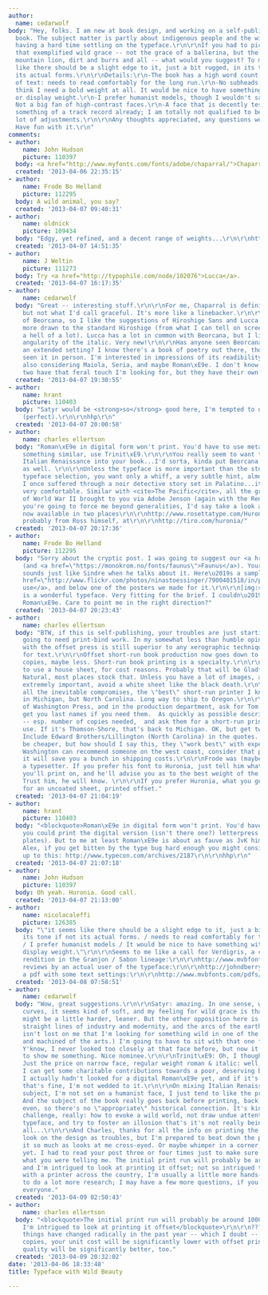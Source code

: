 ```yaml
---
author:
  name: cedarwolf
body: "Hey, folks. I am new at book design, and working on a self-published nonfiction
  book. The subject matter is partly about indigenous people and the wild, and I'm
  having a hard time settling on the typeface.\r\n\r\nIf you had to pick a bookface
  that exemplified wild grace -- not the grace of a ballerina, but the grace of a
  mountain lion, dirt and burrs and all -- what would you suggest? To me, it seems
  like there should be a slight edge to it, just a bit rugged, in its tone if not
  its actual forms.\r\n\r\nDetails:\r\n-The book has a high word count, long stretches
  of text: needs to read comfortably for the long run.\r\n-No subheads. I don't really
  think I need a bold weight at all. It would be nice to have something with a light
  or display weight.\r\n-I prefer humanist models, though I wouldn't say that's absolute.
  Not a big fan of high-contrast faces.\r\n-A face that is decently tested, and has
  something of a track record already; I am totally not qualified to be making a whole
  lot of adjustments.\r\n\r\nAny thoughts appreciated, any questions welcomed.\r\n\r\nThanks!
  Have fun with it.\r\n"
comments:
- author:
    name: John Hudson
    picture: 110397
  body: <a href="http://www.myfonts.com/fonts/adobe/chaparral/">Chaparral</a>?
  created: '2013-04-06 22:35:15'
- author:
    name: Frode Bo Helland
    picture: 112295
  body: A wild animal, you say?
  created: '2013-04-07 09:40:31'
- author:
    name: oldnick
    picture: 109434
  body: "Edgy, yet refined, and a decent range of weights...\r\n\r\nhttp://www.myfonts.com/fonts/arthurbaker/hiroshige-sans/"
  created: '2013-04-07 14:51:35'
- author:
    name: J Weltin
    picture: 111273
  body: Try <a href="http://typophile.com/node/102076">Lucca</a>.
  created: '2013-04-07 16:17:35'
- author:
    name: cedarwolf
  body: "Great -- interesting stuff.\r\n\r\nFor me, Chaparral is definitely powerful,
    but not what I'd call graceful. It's more like a linebacker.\r\n\r\nI'd been thinking
    of Beorcana, so I like the suggestions of Hiroshige Sans and Lucca. I might be
    more drawn to the standard Hiroshige (from what I can tell on screen, which isn't
    a hell of a lot). Lucca has a lot in common with Beorcana, but I like the greater
    angularity of the italic. Very new!\r\n\r\nHas anyone seen Beorcana on paper in
    an extended setting? I know there's a book of poetry out there, though I haven't
    seen it in person. I'm interested in impressions of its readibility.\r\n\r\nI'm
    also considering Maiola, Seria, and maybe Roman\xE9e. I don't know if the last
    two have that feral touch I'm looking for, but they have their own grace."
  created: '2013-04-07 19:30:55'
- author:
    name: hrant
    picture: 110403
  body: "Satyr would be <strong>so</strong> good here, I'm tempted to use the P-word
    (perfect).\r\n\r\nhhp\r\n"
  created: '2013-04-07 20:00:58'
- author:
    name: charles ellertson
  body: "Roman\xE9e in digital form won't print. You'd have to use metal. If you want
    something similar, use Trinit\xE9.\r\n\r\nYou really seem to want to bring the
    Italian Renaissance into your book...I'd sorta, kinda put Beorcana in that category
    as well. \r\n\r\nUnless the typeface is more important than the story, with the
    typeface selection, you want only a whiff, a very subtle hint, almost unnoticed.
    I once suffered through a noir detective story set in Palatino...it was never
    very comfortable. Similar with <cite>The Pacific</cite>, all the gritty ugliness
    of World War II brought to you via Adobe Jenson (again with the Renaissance).\r\n\r\nIf
    you're going to force me beyond generalities, I'd say take a look at Huronia,
    now available in two places\r\n\r\nhttp://www.rosettatype.com/Huronia\r\n\r\nor
    probably from Ross himself, at\r\n\r\nhttp://tiro.com/huronia/"
  created: '2013-04-07 20:17:36'
- author:
    name: Frode Bo Helland
    picture: 112295
  body: "Sorry about the cryptic post. I was going to suggest our <a href=\"http://monokrom.no/fonts/satyr\">Satyr</a>
    (and <a href=\"https://monokrom.no/fonts/faunus\">Faunus</a>). Your description
    sounds just like Sindre when he talks about it. Here\u2019s a sample of it <a
    href=\"http://www.flickr.com/photos/ninastoessinger/7900401518/in/photostream/\">in
    use</a>, and below one of the posters we made for it.\r\n\r\n[img:sites/default/files/old-images/satyr_5283.jpg]\r\n\r\n\r\nMaiola
    is a wonderful typeface. Very fitting for the brief. I couldn\u2019t find a digital
    Roman\xE9e. Care to point me in the right direction?"
  created: '2013-04-07 20:23:43'
- author:
    name: charles ellertson
  body: "BTW, if this is self-publishing, your troubles are just starting. You're
    going to need print-bind work. In my somewhat less than humble opinion, printing
    with the offset press is still superior to any xerographic technique, at least
    for text.\r\n\r\nOffset short-run book production now goes down to as few as 500
    copies, maybe less. Short-run book printing is a specialty.\r\n\r\nYou'll want
    to use a house sheet, for cost reasons. Probably that will be Gladfelter's Natures
    Natural, most places stock that. Unless you have a lot of images, and they are
    extremely important, avoid a white sheet like the black death.\r\n\r\nConsidering
    all the inevitable compromises, the \"best\" short-run printer I know of now isn't
    in Michigan, but North Carolina. Long way to ship to Oregon.\r\n\r\nCall the University
    of Washington Press, and in the production department, ask for Tom or Pam. I'll
    get you last names if you need them.  As quickly as possible describe your project
    -- esp. number of copies needed,  and ask them for a short-run printer they'd
    use. If it's Thomson-Shore, that's back to Michigan. OK, but get two other quotes.
    Include Edward Brothers/Lillington (North Carolina) in the quotes. Sheridan will
    be cheaper, but how should I say this, they \"work best\" with experienced people?\r\n\r\nIf
    Washington can recommend someone on the west coast, consider that printer carefully,
    it will save you a bunch in shipping costs.\r\n\r\nFrode was (maybe still is)
    a typesetter. If you prefer his font to Huronia, just tell him what sheet (paper)
    you'll print on, and he'll advise you as to the best weight of the fonts to purchase.
    Trust him, he will know. \r\n\r\nIf you prefer Huronia, what you get is just fine
    for an uncoated sheet, printed offset."
  created: '2013-04-07 21:04:19'
- author:
    name: hrant
    picture: 110403
  body: "<blockquote>Roman\xE9e in digital form won't print. You'd have to use metal.</blockquote>\r\n\r\nOr
    you could print the digital version (isn't there one?) letterpress (with photopolymer
    plates). But to me at least Roman\xE9e is about as fauve as JvK himself...\r\n\r\nBTW
    Alex, if you get bitten by the type bug hard enough you might consider showing
    up to this: http://www.typecon.com/archives/2187\r\n\r\nhhp\r\n"
  created: '2013-04-07 21:07:18'
- author:
    name: John Hudson
    picture: 110397
  body: Oh yeah. Huronia. Good call.
  created: '2013-04-07 21:13:00'
- author:
    name: nicolacaleffi
    picture: 126385
  body: "\"it seems like there should be a slight edge to it, just a bit rugged, in
    its tone if not its actual forms. / needs to read comfortably for the long run.
    / I prefer humanist models / It would be nice to have something with a light or
    display weight.\"\r\n\r\nSeems to me like a call for Verdigris, a contemporary
    rendition in the Granjon / Sabon lineage:\r\n\r\nhttp://www.mvbfonts.com/mvb_verdigris_pro/\r\n\r\nSome
    reviews by an actual user of the typeface:\r\n\r\nhttp://johndberry.com/blog/2012/02/23/verdigris-goes-big-pro/\r\n\r\nhttp://www.creativepro.com/article/dot-font-a-new-face-for-small-text\r\n\r\nAnd
    a pdf with some text settings:\r\n\r\nhttp://www.mvbfonts.com/pdfs/VerdigrisProMVBSpecimen.pdf"
  created: '2013-04-08 07:58:51'
- author:
    name: cedarwolf
  body: "Wow, great suggestions.\r\n\r\nSatyr: amazing. In one sense, with all the
    curves, it seems kind of soft, and my feeling for wild grace is that the face
    might be a little harder, leaner. But the other opposition here is between the
    straight lines of industry and modernity, and the arcs of the earth. (The irony
    isn't lost on me that I'm looking for something wild in one of the most detailed
    and machined of the arts.) I'm going to have to sit with that one for a while.\r\n\r\nHuronia:
    Y'know, I never looked too closely at that face before, but now it's starting
    to show me something. Nice nominee.\r\n\r\nTrinit\xE9: Oh, I thought about it.
    Just the price on narrow face, regular weight roman & italic: well, I'll see if
    I can get some charitable contributions towards a poor, deserving book project.
    I actually hadn't looked for a digital Roman\xE9e yet, and if it's not available,
    that's fine, I'm not wedded to it.\r\n\r\nOn mixing Italian Renaissance with the
    subject, I'm not set on a humanist face, I just tend to like the proportions.
    And the subject of the book really goes back before printing, back before writing
    even, so there's no \"appropriate\" historical connection. It's kind of a fun
    challenge, really: how to evoke a wild world, not draw undue attention to the
    typeface, and try to foster an illusion that's it's not really being printed at
    all...\r\n\r\nAnd Charles, thanks for all the info on printing the thing. I don't
    look on the design as troubles, but I'm prepared to beat down the printing if
    it so much as looks at me cross-eyed. Or maybe whimper in a corner, I don't know
    yet. I had to read your post three or four times just to make sure I understood
    what you were telling me. The initial print run will probably be around 1000 copies,
    and I'm intrigued to look at printing it offset; not so intrigued to be working
    with a printer across the country, I'm usually a little more hands-on. I'll have
    to do a lot more research; I may have a few more questions, if you're willing.\r\n\r\nThanks,
    everyone."
  created: '2013-04-09 02:50:43'
- author:
    name: charles ellertson
  body: "<blockquote>The initial print run will probably be around 1000 copies, and
    I'm intrigued to look at printing it offset</blockquote>\r\n\r\n??? How not? Unless
    things have changed radically in the past year -- which I doubt -- with 1,000
    copies, your unit cost will be significantly lower with offset printing. Your
    quality will be significantly better, too."
  created: '2013-04-09 20:32:02'
date: '2013-04-06 18:33:48'
title: Typeface with Wild Beauty

---
```

